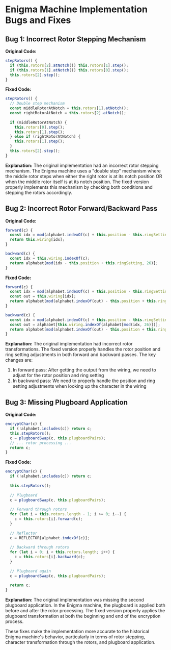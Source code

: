 # Enigma Machine Implementation Bugs and Fixes

## Bug 1: Incorrect Rotor Stepping Mechanism
**Original Code:**
```javascript
stepRotors() {
  if (this.rotors[2].atNotch()) this.rotors[1].step();
  if (this.rotors[1].atNotch()) this.rotors[0].step();
  this.rotors[2].step();
}
```

**Fixed Code:**
```javascript
stepRotors() {
  // Double step mechanism
  const middleRotorAtNotch = this.rotors[1].atNotch();
  const rightRotorAtNotch = this.rotors[2].atNotch();
  
  if (middleRotorAtNotch) {
    this.rotors[0].step();
    this.rotors[1].step();
  } else if (rightRotorAtNotch) {
    this.rotors[1].step();
  }
  this.rotors[2].step();
}
```

**Explanation:** The original implementation had an incorrect rotor stepping mechanism. The Enigma machine uses a "double step" mechanism where the middle rotor steps when either the right rotor is at its notch position OR when the middle rotor itself is at its notch position. The fixed version properly implements this mechanism by checking both conditions and stepping the rotors accordingly.

## Bug 2: Incorrect Rotor Forward/Backward Pass
**Original Code:**
```javascript
forward(c) {
  const idx = mod(alphabet.indexOf(c) + this.position - this.ringSetting, 26);
  return this.wiring[idx];
}

backward(c) {
  const idx = this.wiring.indexOf(c);
  return alphabet[mod(idx - this.position + this.ringSetting, 26)];
}
```

**Fixed Code:**
```javascript
forward(c) {
  const idx = mod(alphabet.indexOf(c) + this.position - this.ringSetting, 26);
  const out = this.wiring[idx];
  return alphabet[mod(alphabet.indexOf(out) - this.position + this.ringSetting, 26)];
}

backward(c) {
  const idx = mod(alphabet.indexOf(c) + this.position - this.ringSetting, 26);
  const out = alphabet[this.wiring.indexOf(alphabet[mod(idx, 26)])];
  return alphabet[mod(alphabet.indexOf(out) - this.position + this.ringSetting, 26)];
}
```

**Explanation:** The original implementation had incorrect rotor transformations. The fixed version properly handles the rotor position and ring setting adjustments in both forward and backward passes. The key changes are:
1. In forward pass: After getting the output from the wiring, we need to adjust for the rotor position and ring setting
2. In backward pass: We need to properly handle the position and ring setting adjustments when looking up the character in the wiring

## Bug 3: Missing Plugboard Application
**Original Code:**
```javascript
encryptChar(c) {
  if (!alphabet.includes(c)) return c;
  this.stepRotors();
  c = plugboardSwap(c, this.plugboardPairs);
  // ... rotor processing ...
  return c;
}
```

**Fixed Code:**
```javascript
encryptChar(c) {
  if (!alphabet.includes(c)) return c;
  
  this.stepRotors();
  
  // Plugboard
  c = plugboardSwap(c, this.plugboardPairs);
  
  // Forward through rotors
  for (let i = this.rotors.length - 1; i >= 0; i--) {
    c = this.rotors[i].forward(c);
  }
  
  // Reflector
  c = REFLECTOR[alphabet.indexOf(c)];
  
  // Backward through rotors
  for (let i = 0; i < this.rotors.length; i++) {
    c = this.rotors[i].backward(c);
  }
  
  // Plugboard again
  c = plugboardSwap(c, this.plugboardPairs);
  
  return c;
}
```

**Explanation:** The original implementation was missing the second plugboard application. In the Enigma machine, the plugboard is applied both before and after the rotor processing. The fixed version properly applies the plugboard transformation at both the beginning and end of the encryption process.

These fixes make the implementation more accurate to the historical Enigma machine's behavior, particularly in terms of rotor stepping, character transformation through the rotors, and plugboard application. 
